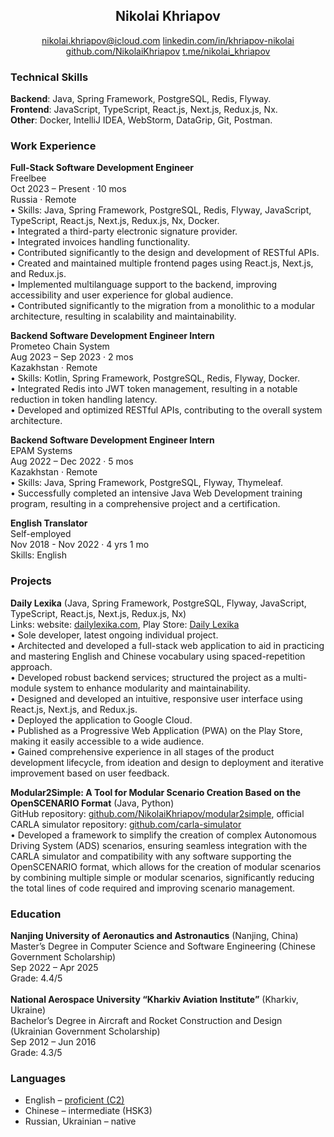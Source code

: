 <h2 align='center'>Nikolai Khriapov</h2>

<p align='center'>
  <a href="mailto:nikolai.khriapov@icloud.com">nikolai.khriapov@icloud.com</a>    
  <a href="https://www.linkedin.com/in/khriapov-nikolai">linkedin.com/in/khriapov-nikolai</a>    
  <a href="https://github.com/NikolaiKhriapov">github.com/NikolaiKhriapov</a>    
  <a href="https://t.me/nikolai_khriapov">t.me/nikolai_khriapov</a>
</p>

### Technical Skills
<b>Backend</b>: Java, Spring Framework, PostgreSQL, Redis, Flyway.<br/>
<b>Frontend</b>: JavaScript, TypeScript, React.js, Next.js, Redux.js, Nx.<br/>
<b>Other</b>: Docker, IntelliJ IDEA, WebStorm, DataGrip, Git, Postman.<br/>

### Work Experience
<b>Full-Stack Software Development Engineer</b><br/>
Freelbee<br/>
Oct 2023 – Present · 10 mos<br/>
Russia · Remote<br/>
•	Skills: Java, Spring Framework, PostgreSQL, Redis, Flyway, JavaScript, TypeScript, React.js, Next.js, Redux.js, Nx, Docker.<br/>
•	Integrated a third-party electronic signature provider.<br/>
•	Integrated invoices handling functionality.<br/>
•	Contributed significantly to the design and development of RESTful APIs.<br/>
•	Created and maintained multiple frontend pages using React.js, Next.js, and Redux.js.<br/>
•	Implemented multilanguage support to the backend, improving accessibility and user experience for global audience.<br/>
•	Contributed significantly to the migration from a monolithic to a modular architecture, resulting in scalability and maintainability.<br/>

<b>Backend Software Development Engineer Intern</b><br/>
Prometeo Chain System<br/>
Aug 2023 – Sep 2023 · 2 mos<br/>
Kazakhstan · Remote<br/>
•	Skills: Kotlin, Spring Framework, PostgreSQL, Redis, Flyway, Docker.<br/>
•	Integrated Redis into JWT token management, resulting in a notable reduction in token handling latency.<br/>
•	Developed and optimized RESTful APIs, contributing to the overall system architecture.<br/>

<b>Backend Software Development Engineer Intern</b><br/>
EPAM Systems<br/>
Aug 2022 – Dec 2022 · 5 mos<br/>
Kazakhstan · Remote<br/>
•	Skills: Java, Spring Framework, PostgreSQL, Flyway, Thymeleaf.<br/>
•	Successfully completed an intensive Java Web Development training program, resulting in a comprehensive project and a certification.<br/>

<b>English Translator</b><br/>
Self-employed<br/>
Nov 2018 - Nov 2022 · 4 yrs 1 mo<br/>
Skills: English<br/>

### Projects
<b>Daily Lexika</b> (Java, Spring Framework, PostgreSQL, Flyway, JavaScript, TypeScript, React.js, Next.js, Redux.js, Nx)<br/>
Links: website: <a href="https://dailylexika.com/">dailylexika.com</a>, Play Store: <a href="https://play.google.com/store/apps/details?id=com.dailylexika.twa">Daily Lexika</a><br/>
•	Sole developer, latest ongoing individual project.<br/>
•	Architected and developed a full-stack web application to aid in practicing and mastering English and Chinese vocabulary using spaced-repetition approach.<br/>
•	Developed robust backend services; structured the project as a multi-module system to enhance modularity and maintainability.<br/>
•	Designed and developed an intuitive, responsive user interface using React.js, Next.js, and Redux.js.<br/>
•	Deployed the application to Google Cloud.<br/>
•	Published as a Progressive Web Application (PWA) on the Play Store, making it easily accessible to a wide audience.<br/>
•	Gained comprehensive experience in all stages of the product development lifecycle, from ideation and design to deployment and iterative improvement based on user feedback.<br/>

<b>Modular2Simple: A Tool for Modular Scenario Creation Based on the OpenSCENARIO Format</b> (Java, Python)<br/>
GitHub repository: <a href="https://github.com/NikolaiKhriapov/modular2simple">github.com/NikolaiKhriapov/modular2simple</a>, official CARLA simulator repository: <a href="https://github.com/carla-simulator">github.com/carla-simulator</a><br/>
•	Developed a framework to simplify the creation of complex Autonomous Driving System (ADS) scenarios, ensuring seamless integration with the CARLA simulator and compatibility with any software supporting the OpenSCENARIO format, which allows for the creation of modular scenarios by combining multiple simple or modular scenarios, significantly reducing the total lines of code required and improving scenario management.<br/>

### Education
<b>Nanjing University of Aeronautics and Astronautics</b> (Nanjing, China)<br/>
Master’s Degree in Computer Science and Software Engineering (Chinese Government Scholarship)<br/>
Sep 2022 – Apr 2025<br/>
Grade: 4.4/5<br/>
<br/>
<b>National Aerospace University “Kharkiv Aviation Institute”</b> (Kharkiv, Ukraine)<br/>
Bachelor’s Degree in Aircraft and Rocket Construction and Design (Ukrainian Government Scholarship)<br/>
Sep 2012 – Jun 2016<br/>
Grade: 4.3/5

### Languages
*   English – <a href='https://www.efset.org/cert/8Aomkp'>proficient (C2)</a>
*   Chinese – intermediate (HSK3)
*   Russian, Ukrainian – native
